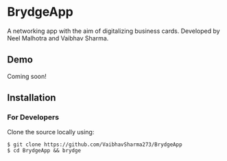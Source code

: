 # BrydgeApp
 
A networking app with the aim of digitalizing business cards. Developed by Neel Malhotra and Vaibhav Sharma.

## Demo
Coming soon!

## Installation
### For Developers
Clone the source locally using:
```
$ git clone https://github.com/VaibhavSharma273/BrydgeApp
$ cd BrydgeApp && brydge
```
